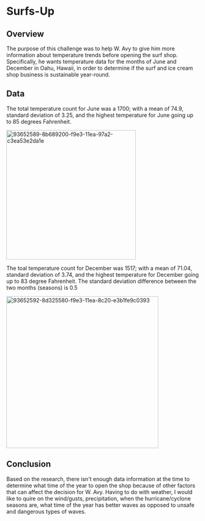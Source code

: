 # Surfs-Up
## Overview
The purpose of this challenge was to help W. Avy to give him more information about temperature trends before opening the surf shop. Specifically, he wants temperature data for the months of June and December in Oahu, Hawaii, in order to determine if the surf and ice cream shop business is sustainable year-round.

## Data
The total temperature count for June was a 1700; with a mean of 74.9, standard deviation of 3.25, and the highest temperature for June going up to 85 degrees Fahrenheit. 

<img width="338" alt="93652589-8b689200-f9e3-11ea-97a2-c3ea53e2da1e" src="https://user-images.githubusercontent.com/98790082/162629619-3be0d144-7a3c-452f-b6a2-d9e806824fb1.png">

The toal temperature count for December was 1517; with a mean of 71.04, standard deviation of 3.74, and the highest temperature for December going up to 83 degree Fahrenheit. The standard deviation difference between the two months (seasons) is 0.5

<img width="397" alt="93652592-8d325580-f9e3-11ea-8c20-e3b1fe9c0393" src="https://user-images.githubusercontent.com/98790082/162629876-3045bc7e-567b-4104-8595-9550e0892904.png">

## Conclusion
Based on the research, there isn't enough data information at the time to determine what time of the year to open the shop because of other factors that can affect the decision for W. Avy. Having to do with weather, I would like to quire on the wind/gusts, precipitation, when the hurricane/cyclone seasons are, what time of the year has better waves as opposed to unsafe and dangerous types of waves.
